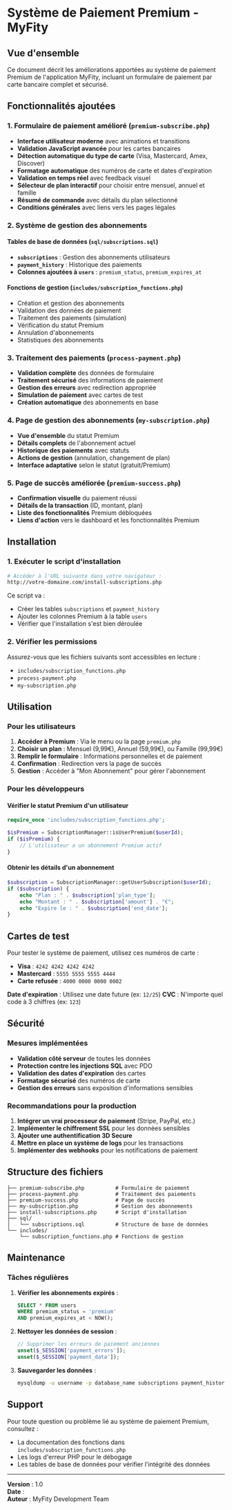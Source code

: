 # Système de Paiement Premium - MyFity

## Vue d'ensemble

Ce document décrit les améliorations apportées au système de paiement Premium de l'application MyFity, incluant un formulaire de paiement par carte bancaire complet et sécurisé.

## Fonctionnalités ajoutées

### 1. Formulaire de paiement amélioré (`premium-subscribe.php`)

- **Interface utilisateur moderne** avec animations et transitions
- **Validation JavaScript avancée** pour les cartes bancaires
- **Détection automatique du type de carte** (Visa, Mastercard, Amex, Discover)
- **Formatage automatique** des numéros de carte et dates d'expiration
- **Validation en temps réel** avec feedback visuel
- **Sélecteur de plan interactif** pour choisir entre mensuel, annuel et famille
- **Résumé de commande** avec détails du plan sélectionné
- **Conditions générales** avec liens vers les pages légales

### 2. Système de gestion des abonnements

#### Tables de base de données (`sql/subscriptions.sql`)
- **`subscriptions`** : Gestion des abonnements utilisateurs
- **`payment_history`** : Historique des paiements
- **Colonnes ajoutées à `users`** : `premium_status`, `premium_expires_at`

#### Fonctions de gestion (`includes/subscription_functions.php`)
- Création et gestion des abonnements
- Validation des données de paiement
- Traitement des paiements (simulation)
- Vérification du statut Premium
- Annulation d'abonnements
- Statistiques des abonnements

### 3. Traitement des paiements (`process-payment.php`)

- **Validation complète** des données de formulaire
- **Traitement sécurisé** des informations de paiement
- **Gestion des erreurs** avec redirection appropriée
- **Simulation de paiement** avec cartes de test
- **Création automatique** des abonnements en base

### 4. Page de gestion des abonnements (`my-subscription.php`)

- **Vue d'ensemble** du statut Premium
- **Détails complets** de l'abonnement actuel
- **Historique des paiements** avec statuts
- **Actions de gestion** (annulation, changement de plan)
- **Interface adaptative** selon le statut (gratuit/Premium)

### 5. Page de succès améliorée (`premium-success.php`)

- **Confirmation visuelle** du paiement réussi
- **Détails de la transaction** (ID, montant, plan)
- **Liste des fonctionnalités** Premium débloquées
- **Liens d'action** vers le dashboard et les fonctionnalités Premium

## Installation

### 1. Exécuter le script d'installation

```bash
# Accéder à l'URL suivante dans votre navigateur :
http://votre-domaine.com/install-subscriptions.php
```

Ce script va :
- Créer les tables `subscriptions` et `payment_history`
- Ajouter les colonnes Premium à la table `users`
- Vérifier que l'installation s'est bien déroulée

### 2. Vérifier les permissions

Assurez-vous que les fichiers suivants sont accessibles en lecture :
- `includes/subscription_functions.php`
- `process-payment.php`
- `my-subscription.php`

## Utilisation

### Pour les utilisateurs

1. **Accéder à Premium** : Via le menu ou la page `premium.php`
2. **Choisir un plan** : Mensuel (9,99€), Annuel (59,99€), ou Famille (99,99€)
3. **Remplir le formulaire** : Informations personnelles et de paiement
4. **Confirmation** : Redirection vers la page de succès
5. **Gestion** : Accéder à "Mon Abonnement" pour gérer l'abonnement

### Pour les développeurs

#### Vérifier le statut Premium d'un utilisateur

```php
require_once 'includes/subscription_functions.php';

$isPremium = SubscriptionManager::isUserPremium($userId);
if ($isPremium) {
    // L'utilisateur a un abonnement Premium actif
}
```

#### Obtenir les détails d'un abonnement

```php
$subscription = SubscriptionManager::getUserSubscription($userId);
if ($subscription) {
    echo "Plan : " . $subscription['plan_type'];
    echo "Montant : " . $subscription['amount'] . "€";
    echo "Expire le : " . $subscription['end_date'];
}
```

## Cartes de test

Pour tester le système de paiement, utilisez ces numéros de carte :

- **Visa** : `4242 4242 4242 4242`
- **Mastercard** : `5555 5555 5555 4444`
- **Carte refusée** : `4000 0000 0000 0002`

**Date d'expiration** : Utilisez une date future (ex: `12/25`)
**CVC** : N'importe quel code à 3 chiffres (ex: `123`)

## Sécurité

### Mesures implémentées

- **Validation côté serveur** de toutes les données
- **Protection contre les injections SQL** avec PDO
- **Validation des dates d'expiration** des cartes
- **Formatage sécurisé** des numéros de carte
- **Gestion des erreurs** sans exposition d'informations sensibles

### Recommandations pour la production

1. **Intégrer un vrai processeur de paiement** (Stripe, PayPal, etc.)
2. **Implémenter le chiffrement SSL** pour les données sensibles
3. **Ajouter une authentification 3D Secure**
4. **Mettre en place un système de logs** pour les transactions
5. **Implémenter des webhooks** pour les notifications de paiement

## Structure des fichiers

```
├── premium-subscribe.php          # Formulaire de paiement
├── process-payment.php            # Traitement des paiements
├── premium-success.php            # Page de succès
├── my-subscription.php            # Gestion des abonnements
├── install-subscriptions.php      # Script d'installation
├── sql/
│   └── subscriptions.sql          # Structure de base de données
└── includes/
    └── subscription_functions.php # Fonctions de gestion
```

## Maintenance

### Tâches régulières

1. **Vérifier les abonnements expirés** :
   ```sql
   SELECT * FROM users 
   WHERE premium_status = 'premium' 
   AND premium_expires_at < NOW();
   ```

2. **Nettoyer les données de session** :
   ```php
   // Supprimer les erreurs de paiement anciennes
   unset($_SESSION['payment_errors']);
   unset($_SESSION['payment_data']);
   ```

3. **Sauvegarder les données** :
   ```bash
   mysqldump -u username -p database_name subscriptions payment_history > backup_subscriptions.sql
   ```

## Support

Pour toute question ou problème lié au système de paiement Premium, consultez :
- La documentation des fonctions dans `includes/subscription_functions.php`
- Les logs d'erreur PHP pour le débogage
- Les tables de base de données pour vérifier l'intégrité des données

---

**Version** : 1.0  
**Date** : <?php echo date('d/m/Y'); ?>  
**Auteur** : MyFity Development Team
